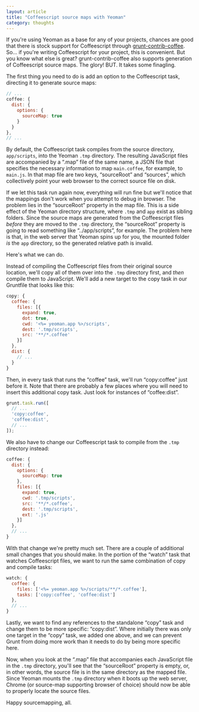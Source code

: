 ```yaml
---
layout: article
title: "Coffeescript source maps with Yeoman"
category: thoughts
---
```

If you're using Yeoman as a base for any of your projects, chances are good that there is stock support for Coffeescript through [grunt-contrib-coffee](https://github.com/gruntjs/grunt-contrib-coffee). So… if you're writing Coffeescript for your project, this is convenient. But you know what else is great? grunt-contrib-coffee also supports generation of Coffeescript source maps. The glory! BUT. It takes some finagling.

The first thing you need to do is add an option to the Coffeescript task, directing it to generate source maps:

``` javascript
// ...
coffee: {
  dist: {
    options: {
      sourceMap: true
    }
  }
},
// ...
```

By default, the Coffeescript task compiles from the source directory, ```app/scripts```, into the Yeoman ```.tmp``` directory. The resulting JavaScript files are accompanied by a “.map” file of the same name, a JSON file that specifies the necessary information to map ```main.coffee```, for example, to ```main.js```. In that map file are two keys, “sourceRoot” and “sources”, which collectively point your web browser to the correct source file on disk.

If we let this task run again now, everything will run fine but we'll notice that the mappings don't work when you attempt to debug in browser. The problem lies in the “sourceRoot” property in the map file. This is a side effect of the Yeoman directory structure, where ```.tmp``` and ```app``` exist as sibling folders. Since the source maps are generated from the Coffeescript files *before* they are moved to the ```.tmp``` directory, the “sourceRoot” property is going to read something like “../app/scripts”, for example. The problem here is that, in the web server that Yeoman spins up for you, the mounted folder *is* the ```app``` directory, so the generated relative path is invalid.

Here's what we can do.

Instead of compiling the Coffeescript files from their original source location, we'll copy all of them over into the ```.tmp``` directory first, and *then* compile them to JavaScript. We'll add a new target to the copy task in our Gruntfile that looks like this:

``` javascript
copy: {
  coffee: {
    files: [{
      expand: true,
      dot: true,
      cwd: '<%= yeoman.app %>/scripts',
      dest: '.tmp/scripts',
      src: '**/*.coffee'
    }]
  },
  dist: {
    // ...
  }
}
```

Then, in every task that runs the “coffee” task, we'll run “copy:coffee” just before it. Note that there are probably a few places where you will need to insert this additional copy task. Just look for instances of “coffee:dist”.

``` javascript
grunt.task.run([
  // ...
  'copy:coffee',
  'coffee:dist',
  // ...
]);
```

We also have to change our Coffeescript task to compile from the ```.tmp``` directory instead:

``` javascript
coffee: {
  dist: {
    options: {
      sourceMap: true
    },
    files: [{
      expand: true,
      cwd: '.tmp/scripts',
      src: '**/*.coffee',
      dest: '.tmp/scripts',
      ext: '.js'
    }]
  },
  // ...
}
```

With that change we're pretty much set. There are a couple of additional small changes that you should make. In the portion of the “watch” task that watches Coffeescript files, we want to run the same combination of copy and compile tasks:

``` javascript
watch: {
  coffee: {
    files: ['<%= yeoman.app %>/scripts/**/*.coffee'],
    tasks: ['copy:coffee', 'coffee:dist']
  },
  // ...
}
```

Lastly, we want to find any references to the standalone “copy” task and change them to be more specific: “copy:dist”. Where initially there was only one target in the “copy” task, we added one above, and we can prevent Grunt from doing more work than it needs to do by being more specific here.

Now, when you look at the “.map” file that accompanies each JavaScript file in the ```.tmp``` directory, you'll see that the “sourceRoot” property is empty, or, in other words, the source file is in the same directory as the mapped file. Since Yeoman mounts the ```.tmp``` directory when it boots up the web server, Chrome (or source-map supporting browser of choice) should now be able to properly locate the source files.

Happy sourcemapping, all.